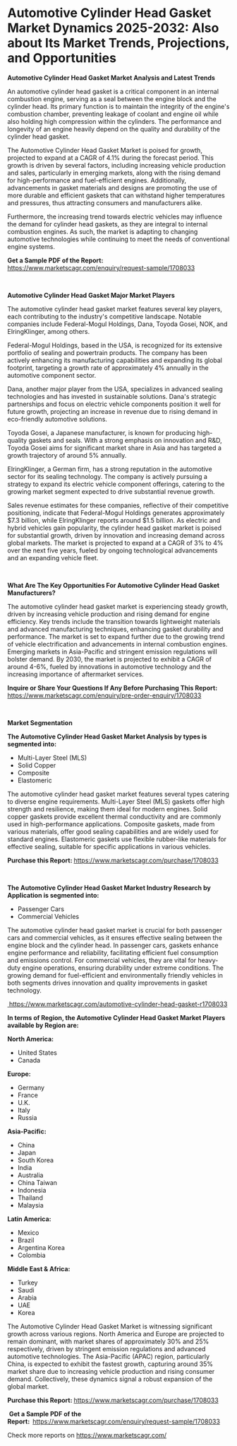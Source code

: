 <p><h1>Automotive Cylinder Head Gasket Market Dynamics 2025-2032: Also about Its Market Trends, Projections, and Opportunities</h1></p><p><strong>Automotive Cylinder Head Gasket Market Analysis and Latest Trends</strong></p>
<p><p>An automotive cylinder head gasket is a critical component in an internal combustion engine, serving as a seal between the engine block and the cylinder head. Its primary function is to maintain the integrity of the engine's combustion chamber, preventing leakage of coolant and engine oil while also holding high compression within the cylinders. The performance and longevity of an engine heavily depend on the quality and durability of the cylinder head gasket.</p><p>The Automotive Cylinder Head Gasket Market is poised for growth, projected to expand at a CAGR of 4.1% during the forecast period. This growth is driven by several factors, including increasing vehicle production and sales, particularly in emerging markets, along with the rising demand for high-performance and fuel-efficient engines. Additionally, advancements in gasket materials and designs are promoting the use of more durable and efficient gaskets that can withstand higher temperatures and pressures, thus attracting consumers and manufacturers alike.</p><p>Furthermore, the increasing trend towards electric vehicles may influence the demand for cylinder head gaskets, as they are integral to internal combustion engines. As such, the market is adapting to changing automotive technologies while continuing to meet the needs of conventional engine systems.</p></p>
<p><strong>Get a Sample PDF of the Report:&nbsp;</strong> <a href="https://www.marketscagr.com/enquiry/request-sample/1708033?utm_campaign=2483&utm_medium=2&utm_source=Github&utm_content=ia&utm_term=25032025&utm_id=automotive-cylinder-head-gasket">https://www.marketscagr.com/enquiry/request-sample/1708033</a></p>
<p>&nbsp;</p>
<p><strong>Automotive Cylinder Head Gasket Major Market Players</strong></p>
<p><p>The automotive cylinder head gasket market features several key players, each contributing to the industry's competitive landscape. Notable companies include Federal-Mogul Holdings, Dana, Toyoda Gosei, NOK, and ElringKlinger, among others. </p><p>Federal-Mogul Holdings, based in the USA, is recognized for its extensive portfolio of sealing and powertrain products. The company has been actively enhancing its manufacturing capabilities and expanding its global footprint, targeting a growth rate of approximately 4% annually in the automotive component sector.</p><p>Dana, another major player from the USA, specializes in advanced sealing technologies and has invested in sustainable solutions. Dana's strategic partnerships and focus on electric vehicle components position it well for future growth, projecting an increase in revenue due to rising demand in eco-friendly automotive solutions.</p><p>Toyoda Gosei, a Japanese manufacturer, is known for producing high-quality gaskets and seals. With a strong emphasis on innovation and R&D, Toyoda Gosei aims for significant market share in Asia and has targeted a growth trajectory of around 5% annually.</p><p>ElringKlinger, a German firm, has a strong reputation in the automotive sector for its sealing technology. The company is actively pursuing a strategy to expand its electric vehicle component offerings, catering to the growing market segment expected to drive substantial revenue growth.</p><p>Sales revenue estimates for these companies, reflective of their competitive positioning, indicate that Federal-Mogul Holdings generates approximately $7.3 billion, while ElringKlinger reports around $1.5 billion. As electric and hybrid vehicles gain popularity, the cylinder head gasket market is poised for substantial growth, driven by innovation and increasing demand across global markets. The market is projected to expand at a CAGR of 3% to 4% over the next five years, fueled by ongoing technological advancements and an expanding vehicle fleet.</p></p>
<p>&nbsp;</p>
<p><strong>What Are The Key Opportunities For Automotive Cylinder Head Gasket Manufacturers?</strong></p>
<p><p>The automotive cylinder head gasket market is experiencing steady growth, driven by increasing vehicle production and rising demand for engine efficiency. Key trends include the transition towards lightweight materials and advanced manufacturing techniques, enhancing gasket durability and performance. The market is set to expand further due to the growing trend of vehicle electrification and advancements in internal combustion engines. Emerging markets in Asia-Pacific and stringent emission regulations will bolster demand. By 2030, the market is projected to exhibit a CAGR of around 4-6%, fueled by innovations in automotive technology and the increasing importance of aftermarket services.</p></p>
<p><strong>Inquire or Share Your Questions If Any Before Purchasing This Report:</strong> <a href="https://www.marketscagr.com/enquiry/pre-order-enquiry/1708033?utm_campaign=2483&utm_medium=2&utm_source=Github&utm_content=ia&utm_term=25032025&utm_id=automotive-cylinder-head-gasket">https://www.marketscagr.com/enquiry/pre-order-enquiry/1708033</a></p>
<p>&nbsp;</p>
<p><strong>Market Segmentation</strong></p>
<p><strong>The Automotive Cylinder Head Gasket Market Analysis by types is segmented into:</strong></p>
<p><ul><li>Multi-Layer Steel (MLS)</li><li>Solid Copper</li><li>Composite</li><li>Elastomeric</li></ul></p>
<p><p>The automotive cylinder head gasket market features several types catering to diverse engine requirements. Multi-Layer Steel (MLS) gaskets offer high strength and resilience, making them ideal for modern engines. Solid copper gaskets provide excellent thermal conductivity and are commonly used in high-performance applications. Composite gaskets, made from various materials, offer good sealing capabilities and are widely used for standard engines. Elastomeric gaskets use flexible rubber-like materials for effective sealing, suitable for specific applications in various vehicles.</p></p>
<p><strong>Purchase this Report:&nbsp;</strong><a href="https://www.marketscagr.com/purchase/1708033?utm_campaign=2483&utm_medium=2&utm_source=Github&utm_content=ia&utm_term=25032025&utm_id=automotive-cylinder-head-gasket">https://www.marketscagr.com/purchase/1708033</a></p>
<p>&nbsp;</p>
<p><strong>The Automotive Cylinder Head Gasket Market Industry Research by Application is segmented into:</strong></p>
<p><ul><li>Passenger Cars</li><li>Commercial Vehicles</li></ul></p>
<p><p>The automotive cylinder head gasket market is crucial for both passenger cars and commercial vehicles, as it ensures effective sealing between the engine block and the cylinder head. In passenger cars, gaskets enhance engine performance and reliability, facilitating efficient fuel consumption and emissions control. For commercial vehicles, they are vital for heavy-duty engine operations, ensuring durability under extreme conditions. The growing demand for fuel-efficient and environmentally friendly vehicles in both segments drives innovation and quality improvements in gasket technology.</p></p>
<p><a href="https://www.marketscagr.com/automotive-cylinder-head-gasket-r1708033?utm_campaign=2483&utm_medium=2&utm_source=Github&utm_content=ia&utm_term=25032025&utm_id=automotive-cylinder-head-gasket">&nbsp;https://www.marketscagr.com/automotive-cylinder-head-gasket-r1708033</a></p>
<p><strong>In terms of Region, the Automotive Cylinder Head Gasket Market Players available by Region are:</strong></p>
<p>
    <p> <strong> North America: </strong>
        <ul>
            <li>United States</li>
            <li>Canada</li>
        </ul>
        </p> 
    <p> <strong> Europe: </strong>
        <ul>
            <li>Germany</li>
            <li>France</li>
            <li>U.K.</li>
            <li>Italy</li>
            <li>Russia</li>
        </ul>
        </p> 
    <p> <strong> Asia-Pacific: </strong>
        <ul>
            <li>China</li>
            <li>Japan</li>
            <li>South Korea</li>
            <li>India</li>
            <li>Australia</li>
            <li>China Taiwan</li>
            <li>Indonesia</li>
            <li>Thailand</li>
            <li>Malaysia</li>
        </ul>
        </p> 
    <p> <strong> Latin America: </strong>
        <ul>
            <li>Mexico</li>
            <li>Brazil</li>
            <li>Argentina Korea</li>
            <li>Colombia</li>
        </ul>
        </p> 
    <p> <strong> Middle East & Africa: </strong>
        <ul>
            <li>Turkey</li>
            <li>Saudi</li>
            <li>Arabia</li>
            <li>UAE</li>
            <li>Korea</li>
        </ul>
    </p>
    </p>
<p><p>The Automotive Cylinder Head Gasket Market is witnessing significant growth across various regions. North America and Europe are projected to remain dominant, with market shares of approximately 30% and 25% respectively, driven by stringent emission regulations and advanced automotive technologies. The Asia-Pacific (APAC) region, particularly China, is expected to exhibit the fastest growth, capturing around 35% market share due to increasing vehicle production and rising consumer demand. Collectively, these dynamics signal a robust expansion of the global market.</p></p>
<p><strong>Purchase this Report: </strong><a href="https://www.marketscagr.com/purchase/1708033?utm_campaign=2483&utm_medium=2&utm_source=Github&utm_content=ia&utm_term=25032025&utm_id=automotive-cylinder-head-gasket">https://www.marketscagr.com/purchase/1708033</a></p>
<p>&nbsp;<strong>Get a Sample PDF of the Report:&nbsp;&nbsp;</strong><a href="https://www.marketscagr.com/enquiry/request-sample/1708033?utm_campaign=2483&utm_medium=2&utm_source=Github&utm_content=ia&utm_term=25032025&utm_id=automotive-cylinder-head-gasket">https://www.marketscagr.com/enquiry/request-sample/1708033</a></p>
<p><strong></strong></p>
<p>Check more reports on <a href="https://www.marketscagr.com/?utm_campaign=2483&utm_medium=2&utm_source=Github&utm_content=ia&utm_term=25032025&utm_id=automotive-cylinder-head-gasket">https://www.marketscagr.com/</a></p>